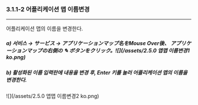 ### 3.1.1-2 어플리케이션 맵 이름변경

---

어플리케이션 맵의 이름을 변경한다.

##### **a\) 서비스 **→** サービス → アプリケーションマップ名をMouse Over後、 アプリケーションマップの右側の **✎** ボタンをクリック。**![](/assets/2.5.0 앱맵 이름변경1 ko.png)

##### b\) 활성화된 이름 입력란에 내용을 변경 후, Enter 키를 눌러 어플리케이션 맵의 이름을 변경한다.

![](/assets/2.5.0 앱맵 이름변경2 ko.png)

